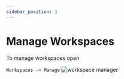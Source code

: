 ```yaml
---
sidebar_position: 3
---
```


# Manage Workspaces

To manage workspaces open

```Workspaces -> Manage```
![workspace manager](/img/docs/workspace-manager.gif)